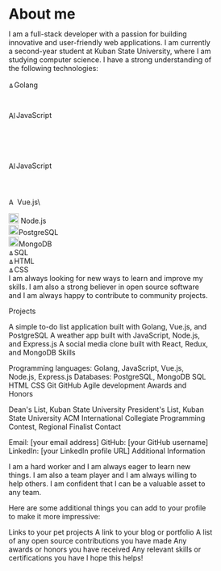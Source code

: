 # About me

I am a full-stack developer with a passion for building innovative and user-friendly web applications. I am currently a second-year student at Kuban State University, where I am studying computer science. I have a strong understanding of the following technologies:

<style>
*{
    padding: 0;
    margin: 0;
    box-sizing: border-box;
}
.lang-container{
    display: flex;
    height: 20px;
    align-items: center;
}
</style>

<div class="lang-container">
<img title="a title" alt="Alt text" src="https://upload.wikimedia.org/wikipedia/commons/thumb/0/05/Go_Logo_Blue.svg/1280px-Go_Logo_Blue.svg.png" style="height:11px"><p>Golang</p>
</div>
<div style="padding: 0; margin: 0; display: flex; height: 100px; align-items: center;">
    <img title="a title" alt="Alt text" src="https://upload.wikimedia.org/wikipedia/commons/thumb/6/6a/JavaScript-logo.png/800px-JavaScript-logo.png" style="height:15px; border-radius: 2px;">
    <p style="padding: 0; margin: 0;">JavaScript</p>
</div>
<div style="padding: 0; margin: 0; display: flex; height: 100px; align-items: center;">
    <img title="a title" alt="Alt text" src="https://upload.wikimedia.org/wikipedia/commons/thumb/6/6a/JavaScript-logo.png/800px-JavaScript-logo.png" style="height:15px; border-radius: 2px;">
    <p style="padding: 0; margin: 0;">JavaScript</p>
</div>

<img title="a title" alt="Alt text" src="https://seeklogo.com/images/V/vuejs-logo-17D586B587-seeklogo.com.png" style="height:13px"> Vue.js\

<img title="a title" alt="Alt text" src="https://static-00.iconduck.com/assets.00/node-js-icon-227x256-913nazt0.png" style="height:20px"> Node.js\
<img title="a title" alt="Alt text" src="https://upload.wikimedia.org/wikipedia/commons/thumb/2/29/Postgresql_elephant.svg/993px-Postgresql_elephant.svg.png" style="height:20px">PostgreSQL\
<img title="a title" alt="Alt text" src="https://seeklogo.com/images/M/mongodb-logo-D13D67C930-seeklogo.com.png" style="height:20px">MongoDB\
<img title="a title" alt="Alt text" src="go.png" style="height:11px">SQL\
<img title="a title" alt="Alt text" src="go.png" style="height:11px">HTML\
<img title="a title" alt="Alt text" src="go.png" style="height:11px">CSS\
I am always looking for new ways to learn and improve my skills. I am also a strong believer in open source software and I am always happy to contribute to community projects.

Projects

A simple to-do list application built with Golang, Vue.js, and PostgreSQL
A weather app built with JavaScript, Node.js, and Express.js
A social media clone built with React, Redux, and MongoDB
Skills

Programming languages: Golang, JavaScript, Vue.js, Node.js, Express.js
Databases: PostgreSQL, MongoDB
SQL
HTML
CSS
Git
GitHub
Agile development
Awards and Honors

Dean's List, Kuban State University
President's List, Kuban State University
ACM International Collegiate Programming Contest, Regional Finalist
Contact

Email: [your email address]
GitHub: [your GitHub username]
LinkedIn: [your LinkedIn profile URL]
Additional Information

I am a hard worker and I am always eager to learn new things. I am also a team player and I am always willing to help others. I am confident that I can be a valuable asset to any team.

Here are some additional things you can add to your profile to make it more impressive:

Links to your pet projects
A link to your blog or portfolio
A list of any open source contributions you have made
Any awards or honors you have received
Any relevant skills or certifications you have
I hope this helps!

<!--
**Corray333/Corray333** is a ✨ _special_ ✨ repository because its `README.md` (this file) appears on your GitHub profile.

Here are some ideas to get you started:

- 🔭 I’m currently working on ...
- 🌱 I’m currently learning ...
- 👯 I’m looking to collaborate on ...
- 🤔 I’m looking for help with ...
- 💬 Ask me about ...
- 📫 How to reach me: ...
- 😄 Pronouns: ...
- ⚡ Fun fact: ...
-->


